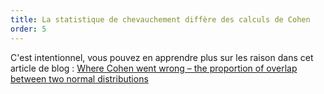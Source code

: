 ```yaml
---
title: La statistique de chevauchement diffère des calculs de Cohen
order: 5
---
```


C'est intentionnel, vous pouvez en apprendre plus sur les raison dans cet article de blog : [Where Cohen went wrong – the proportion of overlap between two normal distributions](https://rpsychologist.com/cohen-d-proportion-overlap)